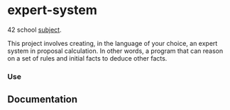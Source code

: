 # expert-system
42 school [subject](https://cdn.intra.42.fr/pdf/pdf/81332/en.subject.pdf).

This project involves creating, in the language of your choice, an expert system in proposal calculation. In other words, a program that can reason on a set of rules and initial facts to deduce other facts.

### Use

## Documentation
